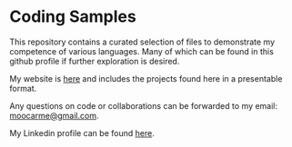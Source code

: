 # Coding Samples

This repository contains a curated selection of files to demonstrate my competence of various languages. Many of which can be found in this github profile if further exploration is desired.

My website is [here](https://www.mattmoocar.me) and includes the projects found here in a presentable format. 

Any questions on code or collaborations can be forwarded to my email: moocarme@gmail.com.

My Linkedin profile can be found [here](https://www.linkedin.com/in/moocarme). 
